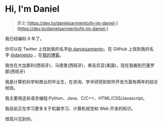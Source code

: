 # Hi, I'm Daniel

> 原文:[https://dev.to/danielsarmiento/hi-im-daniel-](https://dev.to/danielsarmiento/hi-im-daniel-)

我已经编码 9 年了。

你可以在 Twitter 上找到我的名字[@ danieisamiento](https://twitter.com/danieIsarmiento)，在 GitHub 上找到我的名字 [@danielsto](https://github.com/danielsto) ，在[我的博客](https://danielsarmiento.dev)。

我住在大加那利(西班牙)，马德里(西班牙)，弗吉尼亚(美国)，现在我搬到巴塞罗那(西班牙)

我是计算机科学和商业的毕业生，在咨询、学术研究和软件开发方面有两年的综合经验。

我主要用这些语言编程:Python、Java、C/C++、HTML/CSS/Javascript。

我目前正在学习更多关于机器学习、计算机视觉和 Web 开发的知识。

很高兴见到你。